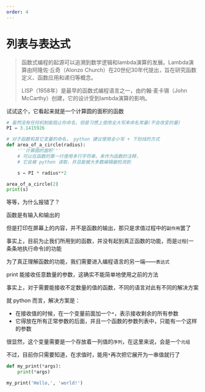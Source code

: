 ```yaml
---
order: 4
---
```

# 列表与表达式

> 函数式编程的起源可以追溯到数学逻辑和lambda演算的发展。Lambda演算由阿隆佐·丘奇（Alonzo Church）在20世纪30年代提出，旨在研究函数定义、函数应用和递归等概念。
>
> LISP（1958年）是最早的函数式编程语言之一，由约翰·麦卡锡（John McCarthy）创建，它的设计受到lambda演算的影响。

试试这个，它看起来就是一个计算圆的面积的函数

```py edit env="test"
# 虽然没有任何机制能阻止你命名，但是习惯上使用全大写来命名常量(不会改变的量)
PI = 3.1415926

# 对于函数和其它变量的命名， python 建议使用全小写 + 下划线的方式
def area_of_a_circle(radius):
    '''计算圆的面积'''
    # 可以在函数的第一行使用多行字符串，来作为函数的注释，
    # 它会被 python 读取，并且能被大多数编辑器检测到

    s = PI * radius**2

area_of_a_circle(2)
print(s)
```

等等，为什么报错了？

函数是有输入和输出的

但是打印在屏幕上的内容，并不是函数的输出，那只是求值过程中的`副作用`罢了

事实上，目前为止我们所用到的函数，并没有起到真正函数的功能，而是`过程`(一条条地执行命令)的功能

为了真正理解函数的功能，我们需要进入编程语言的另一端——`表达式`



print 能接收任意数量的参数，这确实不能简单地使用之前的方法

事实上，对于需要能接收不定数量的值的函数，不同的语言对此有不同的解决方案

就 python 而言，解决方案是：

- 在接收值的时候，在一个变量前面加一个`*`，表示接收剩余的所有参数
- 它得放在所有正常参数的后面，并且一个函数的参数列表中，只能有一个这样的参数

很显然，这个变量需要是一个存放着一列值的`序列`，在这里来说，会是一个`元组`

不过，目前你只需要知道，在求值时，能用`*`再次把它展开为一串值就行了

```py edit env="test"
def my_print(*args):
    print(*args)

my_print('Hello,', 'world!')
```
